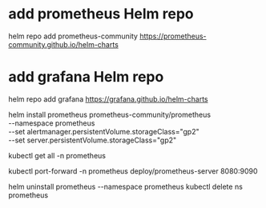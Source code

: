 
# add prometheus Helm repo
helm repo add prometheus-community https://prometheus-community.github.io/helm-charts

# add grafana Helm repo
helm repo add grafana https://grafana.github.io/helm-charts



helm install prometheus prometheus-community/prometheus \
    --namespace prometheus \
    --set alertmanager.persistentVolume.storageClass="gp2" \
    --set server.persistentVolume.storageClass="gp2"


kubectl get all -n prometheus


kubectl port-forward -n prometheus deploy/prometheus-server 8080:9090

helm uninstall prometheus --namespace prometheus
kubectl delete ns prometheus


<!-- # add prometheus Helm repo
helm repo add prometheus-community https://prometheus-community.github.io/helm-charts

# add grafana Helm repo
helm repo add grafana https://grafana.github.io/helm-charts


curl -o prometheus-values.yaml https://raw.githubusercontent.com/helm/charts/master/stable/prometheus/values.yaml


Open the prometheus-values.yaml you downloaded by double clicking on the file name on the left panel. You need to make three edits to this file.

Search for storageClass in the prometheus-values.yaml, uncomment and change the value to “prometheus”. You will do this twice, under both server & alertmanager manifests

The third edit you will do is to expose Prometheus server as a NodePort. Because Prometheus is exposed as ClusterIP by default, the web UI cannot be reached outside of Kubernetes. By exposing the service as NodePort, we will be able to reach Prometheus web UI from the worker node IP address. Search for type: ClusterIP and add nodePort: 30900 and change the type to NodePort as indicated below.


## List of IP addresses at which the Prometheus server service is available
## Ref: https://kubernetes.io/docs/user-guide/services/#external-ips
##
externalIPs: []

loadBalancerIP: ""
loadBalancerSourceRanges: []
servicePort: 80
nodePort: 30900
type: NodePort -->